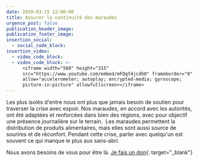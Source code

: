 ```yaml
---
date: 2020-03-15 12:00:00
title: Assurer la continuité des maraudes
urgence_post: false
publication_header_image:
publication_footer_image:
insertion_social:
  - social_code_block:
insertion_video:
  - video_code_block:
  - video_code_block: >-
      <iframe width="560" height="315"
      src="https://www.youtube.com/embed/mFQqf4jcdh0" frameborder="0"
      allow="accelerometer; autoplay; encrypted-media; gyroscope;
      picture-in-picture" allowfullscreen></iframe>
---
```


Les plus isol&eacute;s d'entre nous ont plus que jamais besoin de soutien pour traverser la crise avec espoir. Nos maraudes, en accord avec les autorit&eacute;s, ont &eacute;t&eacute; adapt&eacute;es et renforc&eacute;es dans bien des r&eacute;gions, avec pour objectif une pr&eacute;sence journali&egrave;re sur le terrain. &nbsp;Les maraudes permettent la distribution de produits alimentaires, mais elles sont aussi source de sourires et de r&eacute;confort. Pendant cette crise, parler avec quelqu'un est souvent ce qui manque le plus aux sans-abri.&nbsp;

Nous avons besoins de vous pour &ecirc;tre l&agrave;. [Je fais un don](https://don.ordredemaltefrance.org/?cid=11&amp;reserved_code_origine=Webcovid){: target="_blank"}
